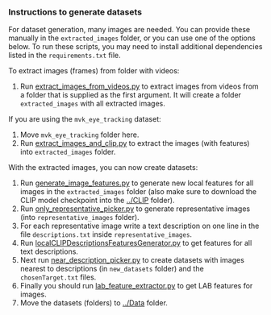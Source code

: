 ### Instructions to generate datasets

For dataset generation, many images are needed. You can provide these manually in the `extracted_images` folder, or you can use one of the options below. To run these scripts, you may need to install additional dependencies listed in the `requirements.txt` file.

To extract images (frames) from folder with videos:
1) Run [extract_images_from_videos.py](./extract_images_from_videos.py) to extract images from videos from a folder that is supplied as the first argument. It will create a folder `extracted_images` with all extracted images.

If you are using the `mvk_eye_tracking` dataset:
1) Move `mvk_eye_tracking` folder here.
1) Run [extract_images_and_clip.py](./extract_images_and_clip.py) to extract the images (with features) into `extracted_images` folder.

With the extracted images, you can now create datasets:
1) Run [generate_image_features.py](./generate_image_features.py) to generate new local features for all images in the `extracted_images` folder (also make sure to download the CLIP model checkpoint into the [../CLIP](../CLIP) folder).
1) Run [only_representative_picker.py](./only_representative_picker.py) to generate representative images (into `representative_images` folder). 
1) For each representative image write a text description on one line in the file `descriptions.txt` inside `representative_images`.
1) Run [localCLIPDescriptionsFeaturesGenerator.py](./localCLIPDescriptionsFeaturesGenerator.py) to get features for all text descriptions.
1) Next run [near_description_picker.py](./near_description_picker.py) to create datasets with images nearest to descriptions (in `new_datasets` folder) and the `chosenTarget.txt` files.
1) Finally you should run [lab_feature_extractor.py](./lab_feature_extractor.py) to get LAB features for images.
1) Move the datasets (folders) to [../Data](../Data) folder.

